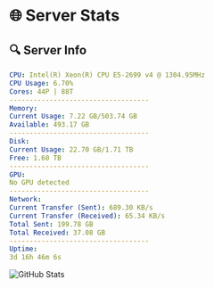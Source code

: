 # 🌐 Server Stats
## 🔍 Server Info
```yaml
CPU: Intel(R) Xeon(R) CPU E5-2699 v4 @ 1304.95MHz
CPU Usage: 6.70%
Cores: 44P | 88T
-----------------------------------
Memory:
Current Usage: 7.22 GB/503.74 GB
Available: 493.17 GB
-----------------------------------
Disk:
Current Usage: 22.70 GB/1.71 TB
Free: 1.60 TB
-----------------------------------
GPU:
No GPU detected
-----------------------------------
Network:
Current Transfer (Sent): 689.30 KB/s
Current Transfer (Received): 65.34 KB/s
Total Sent: 199.78 GB
Total Received: 37.08 GB
-----------------------------------
Uptime:
3d 16h 46m 6s
```
![GitHub Stats](https://img.shields.io/badge/Updated-2025-04-23_09:54:54-blue)